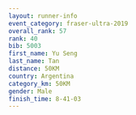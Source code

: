 ```yaml
---
layout: runner-info 
event_category: fraser-ultra-2019 
overall_rank: 57
rank: 40
bib: 5003
first_name: Yu Seng
last_name: Tan
distance: 50KM
country: Argentina
category_km: 50KM
gender: Male
finish_time: 8-41-03
---
```

